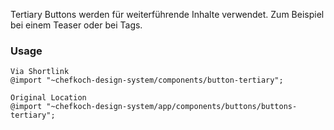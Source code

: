 Tertiary Buttons werden für weiterführende Inhalte verwendet. Zum Beispiel bei einem Teaser oder bei Tags.

### Usage  
    
    Via Shortlink 
    @import "~chefkoch-design-system/components/button-tertiary";
    
    Original Location
    @import "~chefkoch-design-system/app/components/buttons/buttons-tertiary";

